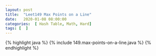 ```yaml
---
layout: post
title:  "Leet149 Max Points on a Line"
date:   2020-01-08 08:00:00
categories:  [ Hash Table, Math, Hard]
tags: [  ]
---
```


{% highlight java %}
{% include 149.max-points-on-a-line.java  %}
{% endhighlight %}